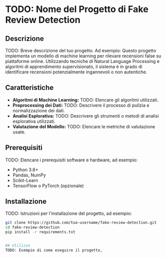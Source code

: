 # TODO: Nome del Progetto di Fake Review Detection

## Descrizione
TODO: Breve descrizione del tuo progetto. Ad esempio: 
Questo progetto implementa un modello di machine learning per rilevare recensioni false su piattaforme online. Utilizzando tecniche di Natural Language Processing e algoritmi di apprendimento supervisionato, il sistema è in grado di identificare recensioni potenzialmente ingannevoli o non autentiche.

## Caratteristiche
- **Algoritmi di Machine Learning:** TODO: Elencare gli algoritmi utilizzati.
- **Preprocessing dei Dati:** TODO: Descrivere il processo di pulizia e normalizzazione dei dati.
- **Analisi Esplorativa:** TODO: Descrivere gli strumenti o metodi di analisi esplorativa utilizzati.
- **Valutazione del Modello:** TODO: Elencare le metriche di valutazione usate.

## Prerequisiti
TODO: Elencare i prerequisiti software e hardware, ad esempio:
- Python 3.8+
- Pandas, NumPy
- Scikit-Learn
- TensorFlow o PyTorch (opzionale)

## Installazione
TODO: Istruzioni per l'installazione del progetto, ad esempio:
```bash
git clone https://github.com/tuo-username/fake-review-detection.git
cd fake-review-detection
pip install -r requirements.txt


## Utilizzo
TODO: Esempio di come eseguire il progetto,

